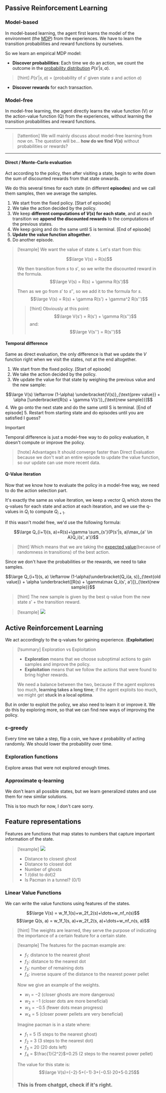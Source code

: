 ## Passive Reinforcement Learning

### Model-based

In model-based learning, the agent first learns the model of the environment (the [MDP](Markov%20Decision%20Processes.md)) from the experiences. 
We have to learn the transition probabilities and reward functions by ourselves.

So we learn an empirical MDP model:
	
- **Discover probabilities**: Each time we do an action, we count the outcome in the [probability distribution](../Probability/Probability%20distributions.md) $P(s'|s, a)$.
	
> [!hint]
> $P(s'|s, a)$ = (probability of $s'$ given state $s$ and action $a$)
	
- **Discover rewards** for each transaction.


### Model-free

In model-free learning, the agent directly learns the value function (V) or the action-value function (Q) from the experiences, without learning the transition probabilities and reward functions.

---

> [!attention]
> We will mainly discuss about model-free learning from now on.
> The question will be... **how do we find $V(s)$** without probabilities or rewards?

---
#### Direct / Monte-Carlo evaluation

Act according to the policy, then after visiting a state, begin to write down the sum of discounted rewards from that state onwards.

We do this several times for each state (in different **episodes**) and we call them samples, then we average the samples.

1. We start from the fixed policy. [Start of episode]
2. We take the action decided by the policy.
3. We keep **different computations of $V(s)$ for each state**, and at each transition we **append the discounted rewards** to the computations of the previous states.
4. We keep going and do the same until S is terminal. [End of episode]
5. **Update the value function altogether**.
6. Do another episode.

> [!example]
> We want the value of state $s$. Let's start from this:
> 
> $$\large V(s) = R(s)$$
> 
> We then transition from $s$ to $s'$, so we write the discounted reward in the formula.
> $$\large V(s) = R(s) + \gamma R(s')$$
> 
> Then as we go from $s'$ to $s''$, so we add it to the formula for $s$.
> $$\large V(s) = R(s) + \gamma R(s') + \gamma^2 R(s'')$$
> 
> > [!hint]
> > Obviously at this point:
> > $$\large V(s') = R(s') + \gamma R(s'')$$
> > and:
> > $$\large V(s'') = R(s'')$$
> 

#### Temporal difference

Same as direct evaluation, the only difference is that we update the $V$ function right when we visit the states, not at the end altogether.

1. We start from the fixed policy. [Start of episode]
2. We take the action decided by the policy.
3. We update the value for that state by weighing the previous value and the new sample:

$$\large V(s) \leftarrow (1-\alpha) \underbracket{V(s)}_{\text{prev value}} + \alpha [\underbracket{R(s) + \gamma V(s')}_{\text{new sample}}]$$
4. We go onto the next state and do the same until S is terminal. [End of episode]
5. Restart from starting state and do episodes until you are satisfied I guess?

> [!important]
> Temporal difference is just a model-free way to do policy evaluation, it doesn't compute or improve the policy.

> [!note] Advantages
> It should converge faster than Direct Evaluation because we don't wait an entire episode to update the value function, so our update can use more recent data.


#### Q-Value iteration

Now that we know how to evaluate the policy in a model-free way, we need to do the action selection part.

It's exactly the same as value iteration, we keep a vector $Q_i$ which stores the q-values for each state and action at each itearation, and we use the q-values in $Q_i$ to compute $Q_{i+1}$.

If this wasn't model free, we'd use the following formula:

$$\large Q_{i+1}(s, a)=R(s)+\gamma \sum_{s'}{P(s'|s, a)\max_{a' \in A}Q_i(s', a')}$$
> [!hint]
> Which means that we are taking the [expected value](../Statistics/Expected%20value.md)(because of randomness in transitions) of the best action.


Since we don't have the probabilities or the rewards, we need to take samples.

$$\large Q_{i+1}(s, a) \leftarrow (1-\alpha)\underbracket{Q_i(a, s)}_{\text{old value}} + \alpha \underbracket{[R(s) + \gamma\max Q_i(s', a')]}_{\text{new sample}}$$

> [!hint]
> The new sample is given by the best q-value from the new state $s'$ + the transition reward.

> [!example]
> ![](../z_images/Pasted%20image%2020240610105931.png)


## Active Reinforcement Learning

We act accordingly to the q-values for gaining experience. (**Exploitation**)

> [!summary] Exploration vs Exploitation
> - **Exploration** means that we choose suboptimal actions to gain samples and improve the policy. 
> - **Exploitation** means that we follow the actions that were found to bring higher rewards.
>   
>  We need a balance between the two, because if the agent explores too much, **learning takes a long time**; if the agent exploits too much, we might get **stuck in a local optima**. 


But in order to exploit the policy, we also need to learn it or improve it.
We do this by exploring more, so that we can find new ways of improving the policy.

### ε-greedy

Every time we take a step, flip a coin, we have $ε$ probability of acting randomly.
We should lower the probability over time.

### Exploration functions

Explore areas that were not explored enough times.

### Approximate q-learning

We don't learn all possible states, but we learn generalized states and use them for new similar solutions.

This is too much for now, I don't care sorry.

## Feature representations

Features are functions that map states to numbers that capture important information of the state.

> [!example]
> ![](../z_images/Pasted%20image%2020240610170931.png)
> 
> - Distance to closest ghost
> - Distance to closest dot
> - Number of ghosts
> - 1 /(dist to dot)2
> - Is Pacman in a tunnel? (0/1)

### Linear Value Functions

We can write the value functions using features of the states.

$$\large V(s) = w_1f_1(s)+w_2f_2(s)+\dots+w_nf_n(s)$$
$$\large Q(s, a) = w_1f_1(s, a)+w_2f_2(s, a)+\dots+w_nf_n(s, a)$$

> [!hint]
> The weights are learned, they serve the purpose of indicating the importance of a certain feature for a certain state.

> [!example]
> The features for the pacman example are:
> - $f_1$: distance to the nearest ghost
> - $f_2$: distance to the nearest dot
> - $f_3$: number of remaining dots
> - $f_4$: inverse square of the distance to the nearest power pellet
> 
> Now we give an example of the weights.
> 
> - $w_1$ = −2 (closer ghosts are more dangerous)
> - $w_2$ = −1 (closer dots are more beneficial)
> - $w_3$ = −0.5 (fewer dots mean progress)
> - $w_4$ = 5 (closer power pellets are very beneficial)
> 
> Imagine pacman is in a state where:
> 
> - $f_1$ = 5 (5 steps to the nearest ghost)
> - $f_2$ = 3 (3 steps to the nearest dot)
> - $f_3$ = 20 (20 dots left)
> - $f_4$ = $\frac{1}{2^2}$=0.25 (2 steps to the nearest power pellet)
> 
> The value for this state is:
> $$\large V(s)=(−2)⋅5+(−1)⋅3+(−0.5)⋅20+5⋅0.25$$
> 
> ### This is from chatgpt, check if it's right.
